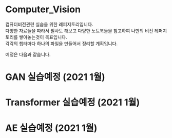 # Computer_Vision
컴퓨터비전관련 실습을 위한 레퍼지토리입니다.<br>
다양한 자료들을 따라서 필사도 해보고 다양한 노트북들을 참고하여 나만의 비전 레퍼지토리를 쌓아놓는것이 목표입니다.<br>
각각의 챕터마다 하나의 파일을 만들어서 정리할 계획입니다.<br>

예정은 다음과 같습니다.
# GAN 실습예정 (2021 1월)
# Transformer 실습예정 (2021 1월)
# AE 실습예정 (2021 1월)
